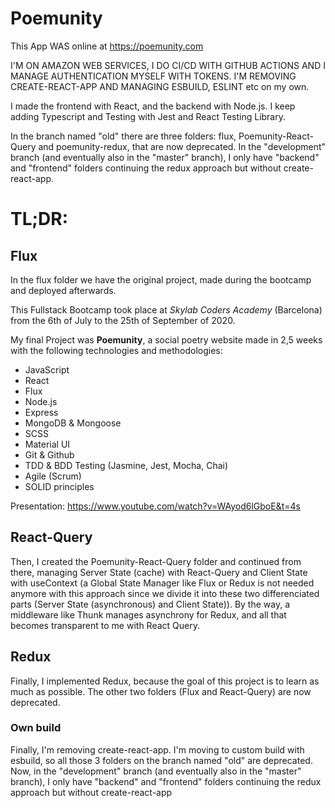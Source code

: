 # Poemunity

This App WAS online at https://poemunity.com 

I'M ON AMAZON WEB SERVICES, I DO CI/CD WITH GITHUB ACTIONS AND I MANAGE AUTHENTICATION MYSELF WITH TOKENS.
I'M REMOVING CREATE-REACT-APP AND MANAGING ESBUILD, ESLINT etc on my own.

I made the frontend with React, and the backend with Node.js. I keep adding Typescript and Testing with Jest and React Testing Library.

In the branch named "old" there are three folders: flux, Poemunity-React-Query and poemunity-redux, that are now deprecated. In the "development" branch (and eventually also in the "master" branch), I only have "backend" and "frontend" folders continuing the redux approach but without create-react-app.


# TL;DR:
## Flux 
In the flux folder we have the original project, made during the bootcamp and deployed afterwards. 

This Fullstack Bootcamp took place at _Skylab Coders Academy_ (Barcelona) from the 6th of July to the 25th of September of 2020.

My final Project was **Poemunity**, a social poetry website made in 2,5 weeks with the following technologies and methodologies:

- JavaScript
- React
- Flux
- Node.js
- Express
- MongoDB & Mongoose
- SCSS
- Material UI
- Git & Github
- TDD & BDD Testing (Jasmine, Jest, Mocha, Chai)
- Agile (Scrum)
- SOLID principles

Presentation: https://www.youtube.com/watch?v=WAyod6lGboE&t=4s

## React-Query
Then, I created the Poemunity-React-Query folder and continued from there, managing Server State (cache) with React-Query and Client State with useContext (a Global State Manager like Flux or Redux is not needed anymore with this approach since we divide it into these two differenciated parts (Server State (asynchronous) and Client State)). By the way, a middleware like Thunk manages asynchrony for Redux, and all that becomes transparent to me with React Query.

## Redux
Finally, I implemented Redux, because the goal of this project is to learn as much as possible. The other two folders (Flux and React-Query) are now deprecated.

### Own build
Finally, I'm removing create-react-app. I'm moving to custom build with esbuild, so all those 3 folders on the branch named "old" are deprecated. Now, in the "development" branch (and eventually also in the "master" branch), I only have "backend" and "frontend" folders continuing the redux approach but without create-react-app
